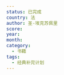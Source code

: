 ```yaml
---
status: 已完成
country: 法
author: 圣-埃克苏佩里
score:
year:
month:
category:
  - 书籍
tags:
  - 经典补完计划
---
```

